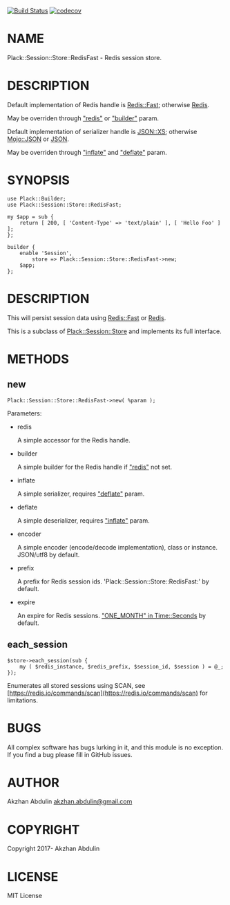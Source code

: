 [![Build Status](https://travis-ci.org/akzhan/perl-Plack-Session-Store-RedisFast.svg?branch=master)](https://travis-ci.org/akzhan/perl-Plack-Session-Store-RedisFast)
[![codecov](https://codecov.io/gh/akzhan/perl-Plack-Session-Store-RedisFast/branch/master/graph/badge.svg)](https://codecov.io/gh/akzhan/perl-Plack-Session-Store-RedisFast)

# NAME

Plack::Session::Store::RedisFast - Redis session store.

# DESCRIPTION

Default implementation of Redis handle is [Redis::Fast](https://metacpan.org/pod/Redis::Fast); otherwise [Redis](https://metacpan.org/pod/Redis).

May be overriden through ["redis"](#redis) or  ["builder"](#builder) param.

Default implementation of serializer handle is [JSON::XS](https://metacpan.org/pod/JSON::XS); otherwise [Mojo::JSON](https://metacpan.org/pod/Mojo::JSON) or [JSON](https://metacpan.org/pod/JSON).

May be overriden through ["inflate"](#inflate) and ["deflate"](#deflate) param.

# SYNOPSIS

    use Plack::Builder;
    use Plack::Session::Store::RedisFast;

    my $app = sub {
        return [ 200, [ 'Content-Type' => 'text/plain' ], [ 'Hello Foo' ] ];
    };

    builder {
        enable 'Session',
            store => Plack::Session::Store::RedisFast->new;
        $app;
    };

# DESCRIPTION

This will persist session data using [Redis::Fast](https://metacpan.org/pod/Redis::Fast) or [Redis](https://metacpan.org/pod/Redis).

This is a subclass of [Plack::Session::Store](https://metacpan.org/pod/Plack::Session::Store) and implements
its full interface.

# METHODS

## new

    Plack::Session::Store::RedisFast->new( %param );

Parameters:

- redis

    A simple accessor for the Redis handle.

- builder

    A simple builder for the Redis handle if ["redis"](#redis) not set.

- inflate

    A simple serializer, requires ["deflate"](#deflate) param.

- deflate

    A simple deserializer, requires ["inflate"](#inflate) param.

- encoder

    A simple encoder (encode/decode implementation), class or instance. JSON/utf8 by default.

- prefix

    A prefix for Redis session ids. 'Plack::Session::Store::RedisFast:' by default.

- expire

    An expire for Redis sessions. ["ONE\_MONTH" in Time::Seconds](https://metacpan.org/pod/Time::Seconds#ONE_MONTH) by default.

## each\_session

    $store->each_session(sub {
        my ( $redis_instance, $redis_prefix, $session_id, $session ) = @_;
    });

Enumerates all stored sessions using SCAN, see [https://redis.io/commands/scan](https://redis.io/commands/scan) for limitations.

# BUGS

All complex software has bugs lurking in it, and this module is no
exception. If you find a bug please fill in GitHub issues.

# AUTHOR

Akzhan Abdulin <akzhan.abdulin@gmail.com>

# COPYRIGHT

Copyright 2017- Akzhan Abdulin

# LICENSE

MIT License
